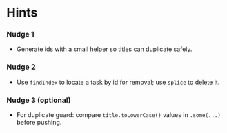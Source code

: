 # Hints

### Nudge 1

- Generate ids with a small helper so titles can duplicate safely.

### Nudge 2

- Use `findIndex` to locate a task by id for removal; use `splice` to delete it.

### Nudge 3 (optional)

- For duplicate guard: compare `title.toLowerCase()` values in `.some(...)` before pushing.
